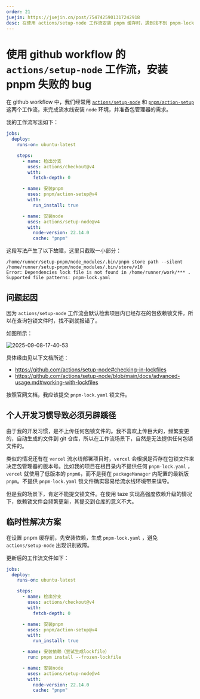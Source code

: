 ```yaml
---
order: 21
juejin: https://juejin.cn/post/7547425901317242918
desc: 在使用 actions/setup-node 工作流安装 pnpm 缓存时，遇到找不到 pnpm-lock.yaml 的故障。在该工作流前运行一次 pnpm install 安装依赖即可。
---
```


# 使用 github workflow 的 `actions/setup-node` 工作流，安装 pnpm 失败的 bug

在 github workflow 中，我们经常用 [`actions/setup-node`](https://github.com/actions/setup-node) 和 [`pnpm/action-setup`](https://github.com/pnpm/action-setup) 这两个工作流，来完成流水线安装 `node` 环境，并准备包管理器的需求。

我的工作流写法如下：

<!--
	这里为了掘金发文，没有使用vitepress的导入代码片段写法，故代码片段会存在更新不及时的情况。
	完整的代码片段 code\021\setup-node-and-pnpm.yaml
-->

```yaml
jobs:
  deploy:
    runs-on: ubuntu-latest

    steps:
      - name: 检出分支
        uses: actions/checkout@v4
        with:
          fetch-depth: 0

      - name: 安装pnpm
        uses: pnpm/action-setup@v4
        with:
          run_install: true

      - name: 安装node
        uses: actions/setup-node@v4
        with:
          node-version: 22.14.0
          cache: "pnpm"
```

这段写法产生了以下故障，这里只截取一小部分：

<!--
	这里为了掘金发文，没有使用vitepress的导入代码片段写法，故代码片段会存在更新不及时的情况。
	完整的代码片段 code\021\error.log
-->

```log
/home/runner/setup-pnpm/node_modules/.bin/pnpm store path --silent
/home/runner/setup-pnpm/node_modules/.bin/store/v10
Error: Dependencies lock file is not found in /home/runner/work/*** . Supported file patterns: pnpm-lock.yaml
```

## 问题起因

因为 `actions/setup-node` 工作流会默认检索项目内已经存在的包依赖锁文件，所以在查询包锁文件时，找不到就报错了。

如图所示：

![2025-09-08-17-40-53](https://gh-img-store.ruan-cat.com/img/2025-09-08-17-40-53.png)

具体缘由见以下文档所述：

- https://github.com/actions/setup-node#checking-in-lockfiles
- https://github.com/actions/setup-node/blob/main/docs/advanced-usage.md#working-with-lockfiles

按照官网文档，我应该提交 `pnpm-lock.yaml` 锁文件。

## 个人开发习惯导致必须另辟蹊径

由于我的开发习惯，是不上传任何包锁文件的。我不喜欢上传巨大的，频繁变更的，自动生成的文件到 git 仓库，所以在工作流场景下，自然是无法提供任何包锁文件的。

类似的情况还有在 `vercel` 流水线部署项目时，`vercel` 会根据是否存在包锁文件来决定包管理器的版本号。比如我的项目在根目录内不提供任何 `pnpm-lock.yaml` ，`vercel` 就使用了低版本的 `pnpm6`，而不是我在 `packageManager` 内配置的最新版 `pnpm`。不提供 `pnpm-lock.yaml` 锁文件确实容易给流水线环境带来误导。

但是我的场景下，肯定不能提交锁文件。在使用 taze 实现高强度依赖升级的情况下，依赖锁文件会频繁更新，其提交到仓库的意义不大。

## 临时性解决方案

在设置 pnpm 缓存前，先安装依赖，生成 `pnpm-lock.yaml` ，避免 `actions/setup-node` 出现识别故障。

更新后的工作流文件如下：

<!--
	这里为了掘金发文，没有使用vitepress的导入代码片段写法，故代码片段会存在更新不及时的情况。
	完整的代码片段 code\021\setup-node-and-pnpm-with-lockfile.yaml
-->

```yaml
jobs:
  deploy:
    runs-on: ubuntu-latest

    steps:
      - name: 检出分支
        uses: actions/checkout@v4
        with:
          fetch-depth: 0

      - name: 安装pnpm
        uses: pnpm/action-setup@v4
        with:
          run_install: true

      - name: 安装依赖（尝试生成lockfile）
        run: pnpm install --frozen-lockfile

      - name: 安装node
        uses: actions/setup-node@v4
        with:
          node-version: 22.14.0
          cache: "pnpm"
```
